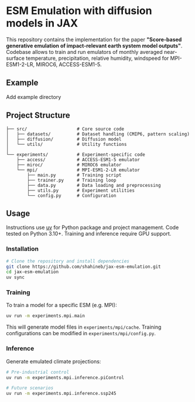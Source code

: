 # ESM Emulation with diffusion models in JAX

This repository contains the implementation for the paper **"Score-based generative emulation of impact-relevant earth system model outputs"**. Codebase allows to train and run emulators of monthly averaged near-surface temperature, precipitation, relative humidity, windspeed for MPI-ESM1-2-LR, MIROC6, ACCESS-ESM1-5.



## Example

Add example directory


## Project Structure
```
├── src/                   # Core source code
│   ├── datasets/          # Dataset handling (CMIP6, pattern scaling)
│   ├── diffusion/         # Diffusion model
│   └── utils/             # Utility functions
│
└── experiments/           # Experiment-specific code
    ├── access/            # ACCESS-ESM1-5 emulator
    ├── miroc/             # MIROC6 emulator
    └── mpi/               # MPI-ESM1-2-LR emulator
        ├── main.py        # Training script
        ├── trainer.py     # Training loop
        ├── data.py        # Data loading and preprocessing
        ├── utils.py       # Experiment utilities
        └── config.py      # Configuration
```



## Usage

Instructions use [uv](https://docs.astral.sh/uv/) for Python package and project management. Code tested on Python 3.10+. Training and inference require GPU support.

### Installation
```bash
# Clone the repository and install dependencies
git clone https://github.com/shahineb/jax-esm-emulation.git
cd jax-esm-emulation
uv sync
```


### Training

To train a model for a specific ESM (e.g. MPI):
```bash
uv run -m experiments.mpi.main
```
This will generate model files in `experiments/mpi/cache`. Training configurations can be modified in `experiments/mpi/config.py`. 


### Inference

Generate emulated climate projections:
```bash
# Pre-industrial control
uv run -m experiments.mpi.inference.piControl

# Future scenarios
uv run -m experiments.mpi.inference.ssp245
```
